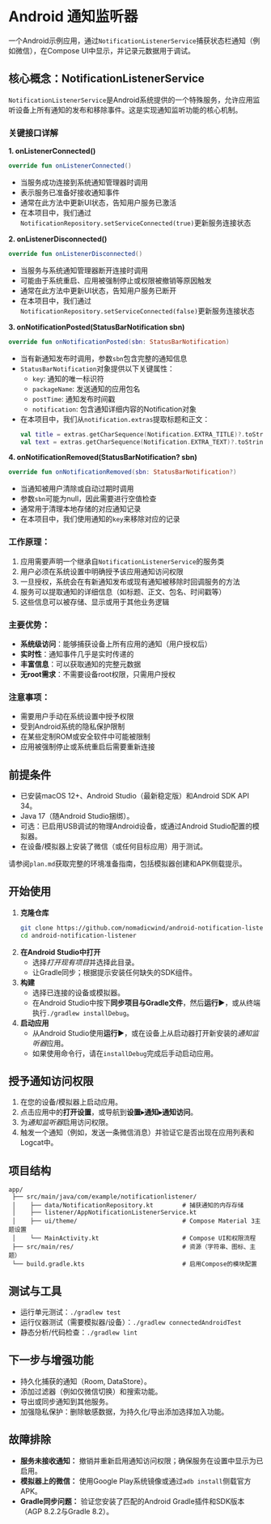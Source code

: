 # Android 通知监听器

一个Android示例应用，通过`NotificationListenerService`捕获状态栏通知（例如微信），在Compose UI中显示，并记录元数据用于调试。

## 核心概念：NotificationListenerService

`NotificationListenerService`是Android系统提供的一个特殊服务，允许应用监听设备上所有通知的发布和移除事件。这是实现通知监听功能的核心机制。

### 关键接口详解

**1. onListenerConnected()**
```kotlin
override fun onListenerConnected()
```
- 当服务成功连接到系统通知管理器时调用
- 表示服务已准备好接收通知事件
- 通常在此方法中更新UI状态，告知用户服务已激活
- 在本项目中，我们通过`NotificationRepository.setServiceConnected(true)`更新服务连接状态

**2. onListenerDisconnected()**
```kotlin
override fun onListenerDisconnected()
```
- 当服务与系统通知管理器断开连接时调用
- 可能由于系统重启、应用被强制停止或权限被撤销等原因触发
- 通常在此方法中更新UI状态，告知用户服务已断开
- 在本项目中，我们通过`NotificationRepository.setServiceConnected(false)`更新服务连接状态

**3. onNotificationPosted(StatusBarNotification sbn)**
```kotlin
override fun onNotificationPosted(sbn: StatusBarNotification)
```
- 当有新通知发布时调用，参数`sbn`包含完整的通知信息
- `StatusBarNotification`对象提供以下关键属性：
  - `key`: 通知的唯一标识符
  - `packageName`: 发送通知的应用包名
  - `postTime`: 通知发布时间戳
  - `notification`: 包含通知详细内容的Notification对象
- 在本项目中，我们从`notification.extras`提取标题和正文：
  ```kotlin
  val title = extras.getCharSequence(Notification.EXTRA_TITLE)?.toString()
  val text = extras.getCharSequence(Notification.EXTRA_TEXT)?.toString()
  ```

**4. onNotificationRemoved(StatusBarNotification? sbn)**
```kotlin
override fun onNotificationRemoved(sbn: StatusBarNotification?)
```
- 当通知被用户清除或自动过期时调用
- 参数`sbn`可能为null，因此需要进行空值检查
- 通常用于清理本地存储的对应通知记录
- 在本项目中，我们使用通知的`key`来移除对应的记录

### 工作原理：
1. 应用需要声明一个继承自`NotificationListenerService`的服务类
2. 用户必须在系统设置中明确授予该应用通知访问权限
3. 一旦授权，系统会在有新通知发布或现有通知被移除时回调服务的方法
4. 服务可以提取通知的详细信息（如标题、正文、包名、时间戳等）
5. 这些信息可以被存储、显示或用于其他业务逻辑

### 主要优势：
- **系统级访问**：能够捕获设备上所有应用的通知（用户授权后）
- **实时性**：通知事件几乎是实时传递的
- **丰富信息**：可以获取通知的完整元数据
- **无root需求**：不需要设备root权限，只需用户授权

### 注意事项：
- 需要用户手动在系统设置中授予权限
- 受到Android系统的隐私保护限制
- 在某些定制ROM或安全软件中可能被限制
- 应用被强制停止或系统重启后需要重新连接

## 前提条件
- 已安装macOS 12+、Android Studio（最新稳定版）和Android SDK API 34。
- Java 17（随Android Studio捆绑）。
- 可选：已启用USB调试的物理Android设备，或通过Android Studio配置的模拟器。
- 在设备/模拟器上安装了微信（或任何目标应用）用于测试。

请参阅`plan.md`获取完整的环境准备指南，包括模拟器创建和APK侧载提示。

## 开始使用
1. **克隆仓库**
   ```bash
   git clone https://github.com/nomadicwind/android-notification-listener.git
   cd android-notification-listener
   ```
2. **在Android Studio中打开**
   - 选择*打开现有项目*并选择此目录。
   - 让Gradle同步；根据提示安装任何缺失的SDK组件。
3. **构建**
   - 选择已连接的设备或模拟器。
   - 在Android Studio中按下**同步项目与Gradle文件**，然后**运行▶**，或从终端执行`./gradlew installDebug`。
4. **启动应用**
   - 从Android Studio使用**运行▶**，或在设备上从启动器打开新安装的*通知监听器*应用。
   - 如果使用命令行，请在`installDebug`完成后手动启动应用。

## 授予通知访问权限
1. 在您的设备/模拟器上启动应用。
2. 点击应用中的**打开设置**，或导航到**设置▸通知▸通知访问**。
3. 为*通知监听器*启用访问权限。
4. 触发一个通知（例如，发送一条微信消息）并验证它是否出现在应用列表和Logcat中。

## 项目结构
```
app/
 ├── src/main/java/com/example/notificationlistener/
 │    ├── data/NotificationRepository.kt        # 捕获通知的内存存储
 │    ├── listener/AppNotificationListenerService.kt
 │    ├── ui/theme/                             # Compose Material 3主题设置
 │    └── MainActivity.kt                       # Compose UI和权限流程
 ├── src/main/res/                              # 资源（字符串、图标、主题）
 └── build.gradle.kts                           # 启用Compose的模块配置
```

## 测试与工具
- 运行单元测试：`./gradlew test`
- 运行仪器测试（需要模拟器/设备）：`./gradlew connectedAndroidTest`
- 静态分析/代码检查：`./gradlew lint`

## 下一步与增强功能
- 持久化捕获的通知（Room, DataStore）。
- 添加过滤器（例如仅微信切换）和搜索功能。
- 导出或同步通知到其他服务。
- 加强隐私保护：删除敏感数据，为持久化/导出添加选择加入功能。

## 故障排除
- **服务未接收通知：** 撤销并重新启用通知访问权限；确保服务在设置中显示为已启用。
- **模拟器上的微信：** 使用Google Play系统镜像或通过`adb install`侧载官方APK。
- **Gradle同步问题：** 验证您安装了匹配的Android Gradle插件和SDK版本（AGP 8.2.2与Gradle 8.2）。
